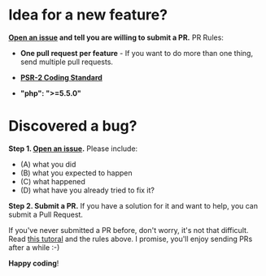 # Idea for a new feature?

**[Open an issue](https://github.com/errogaht/yandex-ocr-php) and tell you are willing to submit a PR.** 
PR Rules:

- **One pull request per feature** - If you want to do more than one thing, send multiple pull requests.

- **[PSR-2 Coding Standard](https://github.com/php-fig/fig-standards/blob/master/accepted/PSR-2-coding-style-guide.md)**

- **"php": ">=5.5.0"**

# Discovered a bug?

**Step 1. [Open an issue](https://github.com/errogaht/yandex-ocr-php).** Please include:
- (A) what you did
- (B) what you expected to happen
- (C) what happened
- (D) what have you already tried to fix it?

**Step 2. Submit a PR.** 
If you have a solution for it and want to help, you can submit a Pull Request.

If you've never submitted a PR before, don't worry, it's not that difficult. Read [this tutoral](https://mattstauffer.co/blog/how-to-contribute-to-an-open-source-github-project-using-your-own-fork) and the rules above. I promise, you'll enjoy sending PRs after a while :-)


**Happy coding**!